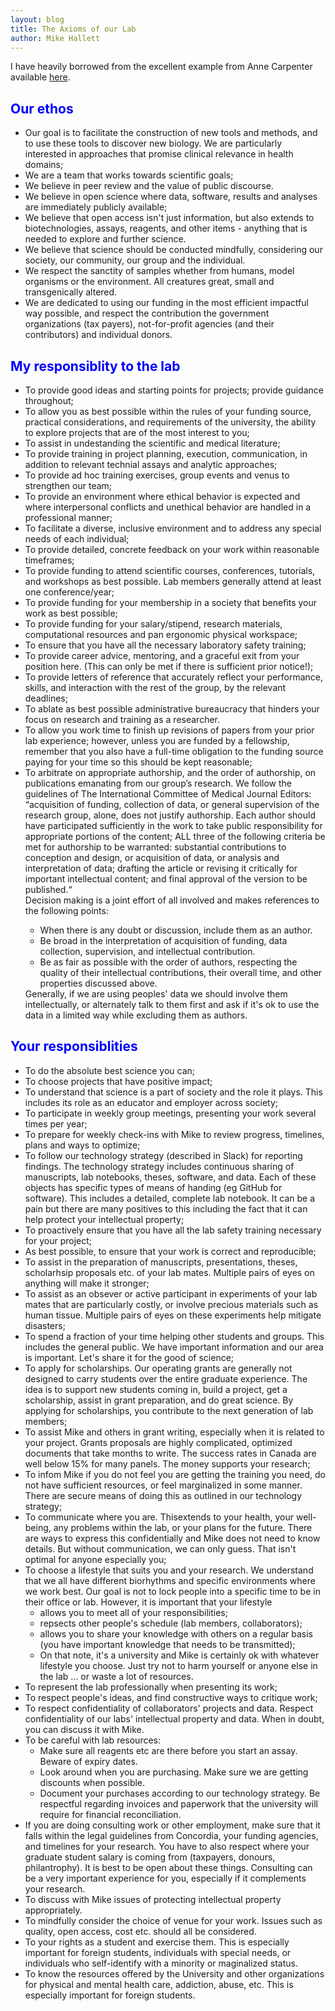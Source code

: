 ```yaml
---
layout: blog
title: The Axioms of our Lab
author: Mike Hallett
---
```


I have heavily borrowed from the excellent example from Anne Carpenter available [here](https://personal.broadinstitute.org/anne/lab_policy.html). 


<h2><span style="color: #0000ff;"><span class="c6 c11">Our ethos</span></span></h2>
<ul>
<li>Our goal is to facilitate the construction of new tools and methods, and to use these tools to discover new biology. We are 
particularly interested in approaches that promise clinical relevance in  health domains;</li>
<li>We are a team that works towards scientific goals;
</li>
<li>We believe in peer review and the value of public discourse.</li>
<li>We believe in open science where data, software, results and analyses are immediately publicly available; </li>
<li>
We believe that open access isn't just information, but also extends to biotechnologies, assays, reagents, and other items - anything that is needed to explore and further science.
</li>
<li>We believe that science should be conducted mindfully, considering our society, our community, our group and the individual. </li>
<li>We respect the sanctity of samples whether from humans, model organisms or the environment. All creatures great, small and transgenically altered. </li>
<li>We are dedicated to using our funding in the most efficient impactful way possible, and respect the contribution the government organizations (tax payers), not-for-profit agencies (and their contributors) and individual donors.
</li>

</ul>

<h2><span style="color: #0000ff;"><span class="c6 c11">My responsiblity to the lab</span></span></h2>

<ul>
<li>To provide good ideas and starting points for projects; provide guidance throughout;</li>
<li>To allow you as best possible within the rules of your funding source, practical considerations, and requirements of the university, the ability to explore projects that are of the most interest to you;</li>
<li>To assist in undestanding the scientific and medical literature;</li>
<li>To provide training in  project planning,  execution, communication, in addition to relevant technial assays and analytic approaches;</li>
<li>To provide ad hoc training exercises, group events and venus to  strengthen our team;</li>
<li>To provide an environment where ethical behavior is expected and where interpersonal conflicts and unethical behavior are handled in a professional manner;</li>
<li>To facilitate a diverse, inclusive environment and to address any special needs of each individual;</li>
<li>To provide detailed, concrete feedback on your  work within reasonable timeframes;</li>
<li>To provide funding to attend scientific courses, conferences, tutorials, and workshops as best possible. Lab members generally attend at least one conference/year;</li>
<li>To provide funding for your membership in a society that benefits your work as best possible;</li>
<li>To provide funding for your salary/stipend, research materials, computational resources and pan ergonomic physical workspace;</li>
<li>To ensure that you have all the necessary laboratory safety training;</li>
<li>To provide career advice, mentoring, and a graceful exit from your position here. (This can only be met  if there is sufficient prior notice!);</li>
<li>To provide letters of reference that accurately reflect your performance, skills, and interaction with the rest of the group, by the relevant deadlines;</li>
<li>To ablate as best possible administrative bureaucracy that hinders your focus on research and training as a researcher.</li>
<li>To allow you work time to finish up revisions of papers from your prior lab experience; however, unless you are funded by a fellowship, remember that you also have a full-time obligation to the funding source paying for your time so this should be kept reasonable;</li>
<li>To arbitrate on appropriate authorship, and the order of authorship, on publications emanating from our group’s research. We follow the guidelines of The International Committee of Medical Journal Editors:
“acquisition of funding, collection of data, or general supervision of the research group, alone, does not justify authorship. Each author should have participated sufficiently in the work to take public responsibility for appropriate portions of the content; ALL three of the following criteria be met for authorship to be warranted:
substantial contributions to conception and design, or acquisition of data, or analysis and interpretation of data;
drafting the article or revising it critically for important intellectual content; and
final approval of the version to be published.“</li>
Decision making is a joint effort of all involved and makes references to the following points: 
<ul>
<li>When there is any doubt or discussion, include them as an author.</li>
<li>Be broad in the interpretation of acquisition of funding, data collection, supervision, and intellectual contribution.</li>
<li>Be as fair as possible with the order of authors, respecting the quality of their intellectual contributions, their overall time, and other properties discussed above.</li>
</ul>
Generally, if we are using peoples' data we should involve them intellectually, or alternately talk to them first and ask if it's ok to use the data in a limited way while excluding them as authors.</li>
</ul>

<h2><span style="color: #0000ff;"><span class="c6 c11">Your responsiblities
</span></span></h2>

<ul>
<li>To do the absolute best science you  can;</li>
<li>To choose projects that have positive impact;</li>
<li>To understand that science is a part of society and the role it plays. This includes its role as an educator  and  employer across society;</li>
<li>To participate in weekly group meetings, presenting your work several times per year;</li>
<li> To prepare for weekly check-ins with Mike to review progress, timelines, plans and ways to optimize;
</li>
<li>To follow our   technology strategy (described in Slack) for reporting findings. The technology strategy includes continuous sharing of manuscripts, lab notebooks, theses, software, and data. Each of these objects has specific types of means of handing (eg GitHub for software). This includes a detailed, complete lab notebook. It can be a pain but there are many positives to this including the fact that it can help  protect your intellectual property;</li>
<li>To proactively ensure that you have all the lab safety training necessary for your project;</li>
<li>As best possible, to ensure that your work  is correct and reproducible;
</li>
<li> To assist in the preparation of manuscripts, presentations, theses, scholarhsip proposals etc. of your lab mates. Multiple pairs of eyes on anything will make it stronger; 
</li>
<li> To assist as an obsever or active participant in experiments of your lab mates that are particularly costly, or involve precious materials such as human tissue. Multiple pairs of eyes on these experiments help mitigate disasters;</li>
<li>To spend a fraction of your time helping other students and groups. This includes the general public. We have important information and our area is important. Let's share it for the good of science;</li>
<li> To apply for scholarships. Our operating grants are generally not designed to carry students over the entire graduate experience. The idea is to support new students coming in, build a project, get a scholarship, assist in grant preparation, and do great science. By applying for scholarships, you contribute to the next generation of lab members; </li>
<li>To assist Mike and others in grant writing, especially when it is related to your project. Grants proposals are highly complicated, optimized documents that take months to write. The success rates in Canada are well below 15% for many panels. The money supports your research;</li>
<li>To infom Mike if you do not feel you are getting the training you need, do not have sufficient resources, or feel marginalized in some manner. There are secure means of doing this as outlined in our technology strategy;
</li>
<li>To communicate where you are. Thisextends to your health, your well-being, any problems within the lab, or your plans for the future.  There are ways to express this confidentially and Mike does not need to know details. But without communication, we can only guess. That isn't optimal for anyone especially you;
</li>
<li>To choose a lifestyle that suits you and your research. We understand that we all have different biorhythms and specific environments where we work best. Our goal is not to lock people into a specific time to be in their office or lab. However, it is important that your lifestyle 
<ul>
<li>allows you to meet all of your responsibilities; </li>
<li>repsects other people's schedule (lab members, collaborators);</li>
<li> allows you to share your knowledge with others on a regular basis (you have important knowledge that needs to be transmitted);
</li>
<li>On that note, it's a university and Mike is certainly ok with whatever lifestyle you choose.  Just try not to harm yourself or anyone else in the lab ... or waste a lot of resources. </li>
</ul>
<li>To represent the lab professionally when presenting its work;
</li>
<li>To respect people's ideas, and find constructive ways to critique work;
</li>
<li>To respect confidentiality of collaborators' projects and data. Respect confidentiality of our labs' intellectual property and data. When in doubt, you can discuss it with Mike.</li>
<li>To be careful with lab resources:
<ul>
<li> Make sure all reagents etc are there before you start an assay. Beware of expiry dates.</li>
<li> Look around when you are purchasing. Make sure we are getting  discounts when possible.</li>
<li> Document your purchases according to our technology strategy. Be respectful regarding invoices and paperwork that the university will require for financial reconciliation.
</li>
</ul>
<li>If you are doing consulting work or other employment, make sure that it falls within the legal guidelines from Concordia, your funding agencies, and timelines for your research. You have to also respect where your graduate student salary is coming from (taxpayers, donours, philantrophy). It is best to be open about these things. Consulting can be a very important experience for you, especially if it complements your research. </li>
<li>To discuss with Mike issues of protecting intellectual property appropriately.</li>
<li>To mindfully consider the choice of venue for your work. Issues such as quality, open access, cost etc. should all be considered.</li>
<li>To your rights as a student and exercise them. This is especially important for foreign students, individuals with special needs, or individuals  who self-identify with a minority or maginalized status.</li>
<li>To know the resources offered by the University and other organizations for physical and mental health care, addiction, abuse, etc. This is especially important for foreign students.</li>
</ul>



